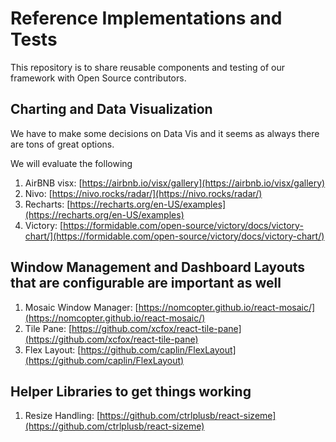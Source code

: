 # Reference Implementations and Tests

This repository is to share reusable components and testing of our framework with Open Source contributors. 

## Charting and Data Visualization

We have to make some decisions on Data Vis and it seems as always there are tons of great options. 

We will evaluate the following

1. AirBNB visx: [https://airbnb.io/visx/gallery](https://airbnb.io/visx/gallery)
2. Nivo: [https://nivo.rocks/radar/](https://nivo.rocks/radar/)
3. Recharts: [https://recharts.org/en-US/examples](https://recharts.org/en-US/examples)
4. Victory: [https://formidable.com/open-source/victory/docs/victory-chart/](https://formidable.com/open-source/victory/docs/victory-chart/)

## Window Management and Dashboard Layouts that are configurable are important as well

1. Mosaic Window Manager: [https://nomcopter.github.io/react-mosaic/](https://nomcopter.github.io/react-mosaic/)
2. Tile Pane: [https://github.com/xcfox/react-tile-pane](https://github.com/xcfox/react-tile-pane)
3. Flex Layout: [https://github.com/caplin/FlexLayout](https://github.com/caplin/FlexLayout)

## Helper Libraries to get things working

1. Resize Handling: [https://github.com/ctrlplusb/react-sizeme](https://github.com/ctrlplusb/react-sizeme)
